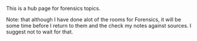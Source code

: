 
This is a hub page for forensics topics. 

Note: that although I have done alot of the rooms for Forensics, it will be some time before I return to them and the check my notes against sources. I suggest not to wait for that.